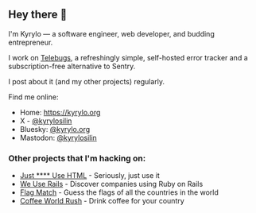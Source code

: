 ## Hey there 👋

I'm Kyrylo — a software engineer, web developer, and budding entrepreneur.

I work on [Telebugs](https://telebugs.com), a refreshingly simple, self-hosted error tracker and a subscription-free alternative to Sentry.

I post about it (and my other projects) regularly.

Find me online:

- Home: https://kyrylo.org
- X - [@kyrylosilin](https://x.com/kyrylosilin)
- Bluesky: [@kyrylo.org](https://bsky.app/profile/kyrylo.org)
- Mastodon: [@kyrylosilin](https://mastodon.social/@kyrylosilin)

### Other projects that I'm hacking on:

- [Just **** Use HTML](https://justfuckingusehtml.com) - Seriously, just use it
- [We Use Rails](https://weuserails.com) - Discover companies using Ruby on Rails
- [Flag Match](https://flagmatch.com) - Guess the flags of all the countries in the world
- [Coffee World Rush](https://coffeeworldrush.com) - Drink coffee for your country
